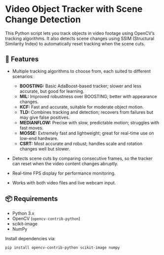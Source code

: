 # Video Object Tracker with Scene Change Detection

This Python script lets you track objects in video footage using OpenCV’s tracking algorithms. 
It also detects scene changes using SSIM (Structural Similarity Index) to automatically reset tracking when the scene cuts.

## 🚀 Features

- Multiple tracking algorithms to choose from, each suited to different scenarios:
  - **BOOSTING:** Basic AdaBoost-based tracker; slower and less accurate, but good for learning.
  - **MIL:** Improved robustness over BOOSTING; better with appearance changes.
  - **KCF:** Fast and accurate, suitable for moderate object motion.
  - **TLD:** Combines tracking and detection; recovers from failures but may give false positives.
  - **MEDIANFLOW:** Precise with slow, predictable motion; struggles with fast moves.
  - **MOSSE:** Extremely fast and lightweight; great for real-time use on low-end hardware.
  - **CSRT:** Most accurate and robust; handles scale and rotation changes well but slower.

- Detects scene cuts by comparing consecutive frames, so the tracker can reset when the video content changes abruptly.
- Real-time FPS display for performance monitoring.
- Works with both video files and live webcam input.

## 📦 Requirements

- Python 3.x
- OpenCV (`opencv-contrib-python`)
- scikit-image
- NumPy

Install dependencies via:

```bash
pip install opencv-contrib-python scikit-image numpy
